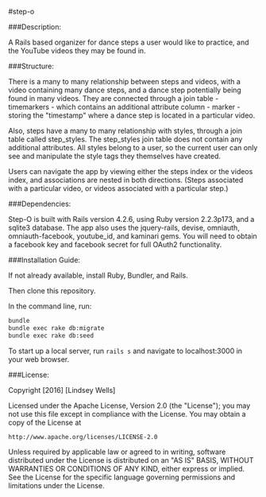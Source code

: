 #step-o

###Description:

A Rails based organizer for dance steps a user would like to practice, and the YouTube videos they may be found in. 

###Structure:

There is a many to many relationship between steps and videos, with a video containing many dance steps, and a dance step potentially being found in many videos.  They are connected through a join table - timemarkers - which contains an additional attribute column - marker - storing the "timestamp" where a dance step is located in a particular video.  

Also, steps have a many to many relationship with styles, through a join table called step_styles.  The step_styles join table does not contain any additional attributes.  All styles belong to a user, so the current user can only see and manipulate the style tags they themselves have created.  

Users can navigate the app by viewing either the steps index or the videos index, and associations are nested in both directions.  (Steps associated with a particular video, or videos associated with a particular step.)


###Dependencies:

Step-O is built with Rails version 4.2.6, using Ruby version 2.2.3p173, and a sqlite3 database. The app also uses the jquery-rails, devise, omniauth, omniauth-facebook, youtube_id, and kaminari gems. You will need to obtain a facebook key and facebook secret for full OAuth2 functionality.

###Installation Guide:

If not already available, install Ruby, Bundler, and Rails.

Then clone this repository.

In the command line, run:

```bash
bundle
bundle exec rake db:migrate
bundle exec rake db:seed 
```

To start up a local server, run `rails s` and navigate to localhost:3000 in your web browser.


###License:

Copyright [2016] [Lindsey Wells]

Licensed under the Apache License, Version 2.0 (the "License");
you may not use this file except in compliance with the License.
You may obtain a copy of the License at

    http://www.apache.org/licenses/LICENSE-2.0

Unless required by applicable law or agreed to in writing, software
distributed under the License is distributed on an "AS IS" BASIS,
WITHOUT WARRANTIES OR CONDITIONS OF ANY KIND, either express or implied.
See the License for the specific language governing permissions and
limitations under the License.









